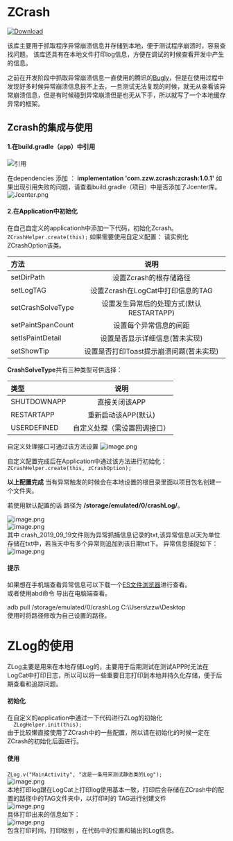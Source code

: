# ZCrash

[ ![Download](https://api.bintray.com/packages/zzw8421/maven/zcrash/images/download.svg?version=1.0.1) ](https://bintray.com/zzw8421/maven/zcrash/1.0.1/link)

该库主要用于抓取程序异常崩溃信息并存储到本地，便于测试程序崩溃时，容易查找问题。
该库还具有在本地文件打印log信息，方便在调试的时候查看开发中产生的信息。

之前在开发阶段中抓取异常崩溃信息一直使用的腾讯的[Bugly](https://bugly.qq.com/v2/)，但是在使用过程中发现好多时候异常崩溃信息报不上去，一旦测试无法复现的时候，就无从查看该异常崩溃信息，但是有时候碰到异常崩溃但是也无从下手，所以就写了一个本地缓存异常的框架。
## Zcrash的集成与使用
#### 1.在build.gradle（app）中引用

![引用](https://upload-images.jianshu.io/upload_images/10747033-f2f21ff487ba7bd4.png?imageMogr2/auto-orient/strip%7CimageView2/2/w/1240)

在dependencies 添加 ：
**implementation 'com.zzw.zcrash:zcrash:1.0.1'**
如果出现引用失败的问题，请查看build.gradle（项目）中是否添加了Jcenter库。
![Jcenter.png](https://upload-images.jianshu.io/upload_images/10747033-f50365766043d89a.png?imageMogr2/auto-orient/strip%7CimageView2/2/w/1240)

#### 2.在Application中初始化
在自己自定义的applicationh中添加一下代码，初始化Zcrash。
`  ZCrashHelper.create(this); `
如果需要使用自定义配置：
请实例化ZCrashOption该类。

|方法|说明|
|:-|:-:|
|setDirPath|设置Zcrash的根存储路径|
|setLogTAG|设置Zcrash在LogCat中打印信息的TAG|
|setCrashSolveType|设置发生异常后的处理方式(默认RESTARTAPP)|
|setPaintSpanCount|设置每个异常信息的间距|
|setIsPaintDetail|设置是否显示详细信息(暂未实现)|
|setShowTip|设置是否打印Toast提示崩溃问题(暂未实现)|

**CrashSolveType**共有三种类型可供选择：


|类型|说明|
|:-|:-:|
|SHUTDOWNAPP|直接关闭该APP|
|RESTARTAPP|重新启动该APP(默认)|
|USERDEFINED|自定义处理（需设置回调接口）|

自定义处理接口可通过该方法设置
![image.png](https://upload-images.jianshu.io/upload_images/10747033-25996789362c8bd8.png?imageMogr2/auto-orient/strip%7CimageView2/2/w/1240)

自定义配置完成后在Application中通过该方法进行初始化：
  `ZCrashHelper.create(this, zCrashOption);`

**以上配置完成**
当有异常触发的时候会在本地设置的根目录里面以项目包名创建一个文件夹。  

若使用默认配置的话 路径为    **/storage/emulated/0/crashLog/**。  

![image.png](https://upload-images.jianshu.io/upload_images/10747033-d294fdafa7dd7a9d.png?imageMogr2/auto-orient/strip%7CimageView2/2/w/1240)  
![image.png](https://upload-images.jianshu.io/upload_images/10747033-1e626abb5bb1448a.png?imageMogr2/auto-orient/strip%7CimageView2/2/w/1240)  
其中 crash_2019_09_19文件则为异常抓捕信息记录的txt,该异常信息以天为单位存储在txt中，若当天中有多个异常则追加到该日期txt下。
异常信息捕捉如下：  
![image.png](https://upload-images.jianshu.io/upload_images/10747033-9ee448aa6389b663.png?imageMogr2/auto-orient/strip%7CimageView2/2/w/1240)  
#### 提示

如果想在手机端查看异常信息可以下载一个[ES文件浏览器](http://www.estrongs.com/)进行查看。  
或者使用abd命令 导出在电脑端查看。  

adb pull /storage/emulated/0/crashLog  C:\Users\zzw\Desktop  
使用时将路径修改为自己设置的路径。  




# ZLog的使用
ZLog主要是用来在本地存储Log的，主要用于后期测试在测试APP时无法在LogCat中打印日志，所以可以将一些重要日志打印到本地并持久化存储，便于后期查看和追踪问题。
#### 初始化

在自定义的application中通过一下代码进行ZLog的初始化  
`  ZLogHelper.init(this);`  
由于比较懒直接使用了ZCrash中的一些配置，所以请在初始化的时候一定在ZCrash的初始化后面进行。  

#### 使用

  `ZLog.v("MainActivity", "这是一条用来测试静态类的Log");`  
![image.png](https://upload-images.jianshu.io/upload_images/10747033-3cc27140e4e440bb.png?imageMogr2/auto-orient/strip%7CimageView2/2/w/1240)  
本地打印log跟在LogCat上打印log使用基本一致，打印后会存储在ZCrash中的配置的路径中的TAG文件夹中，以打印时的 TAG进行创建文件  
![image.png](https://upload-images.jianshu.io/upload_images/10747033-0426ec661df0756c.png?imageMogr2/auto-orient/strip%7CimageView2/2/w/1240)  
具体打印出来的信息如下：  
![image.png](https://upload-images.jianshu.io/upload_images/10747033-9179037018acab43.png?imageMogr2/auto-orient/strip%7CimageView2/2/w/1240)  
包含打印时间，打印级别 ，在代码中的位置和输出的Log信息。  


